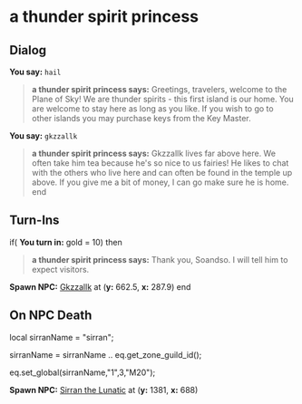 # a thunder spirit princess


## Dialog

**You say:** `hail`



>**a thunder spirit princess says:** Greetings, travelers, welcome to the Plane of Sky! We are thunder spirits - this first island is our home. You are welcome to stay here as long as you like. If you wish to go to other islands you may purchase keys from the Key Master.

**You say:** `gkzzallk`



>**a thunder spirit princess says:** Gkzzallk lives far above here. We often take him tea because he's so nice to us fairies! He likes to chat with the others who live here and can often be found in the temple up above. If you give me a bit of money, I can go make sure he is home.
end

## Turn-Ins



if( **You turn in:** gold = 10) then


>**a thunder spirit princess says:** Thank you, Soandso. I will tell him to expect visitors.


**Spawn NPC:**  [Gkzzallk](/npc/71073) at (**y:** 662.5, **x:** 287.9)
end

## On NPC Death

local sirranName = "sirran";

sirranName = sirranName .. eq.get_zone_guild_id();

eq.set_global(sirranName,"1",3,"M20");

**Spawn NPC:**  [Sirran the Lunatic](/npc/71058) at (**y:** 1381, **x:** 688)





